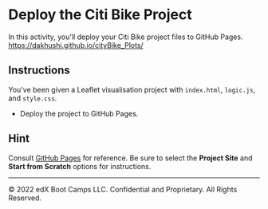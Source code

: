 # Deploy the Citi Bike Project

In this activity, you'll deploy your Citi Bike project files to GitHub Pages.
https://dakhushi.github.io/cityBike_Plots/

## Instructions

You've been given a Leaflet visualisation project with `index.html`, `logic.js`, and `style.css`.

* Deploy the project to GitHub Pages.

## Hint

Consult [GitHub Pages](https://pages.github.com/) for reference. Be sure to select the **Project Site** and **Start from Scratch** options for instructions.

---

© 2022 edX Boot Camps LLC. Confidential and Proprietary. All Rights Reserved.
